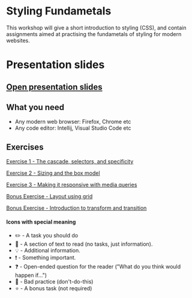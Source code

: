 # Styling Fundametals

This workshop will give a short introduction to styling (CSS), and contain assignments aimed at practising the fundametals of styling for modern websites.

# Presentation slides

## [Open presentation slides](https://docs.google.com/presentation/d/1vltAHNaaxL72ZomM34kpCfRMp87BzYj_yXrXDO95mWQ/edit?usp=sharing)

## What you need

- Any modern web browser: Firefox, Chrome etc
- Any code editor: Intellij, Visual Studio Code etc

## Exercises

[Exercise 1 - The cascade, selectors, and specificity](exercise-1/readme.md)

[Exercise 2 - Sizing and the box model](exercise-2/readme.md)

[Exercise 3 - Making it responsive with media queries](exercise-3/readme.md)

[Bonus Exercise - Layout using grid](exercise-4/readme.md)

[Bonus Exercise - Introduction to transform and transition](exercise-5/readme.md)


#### Icons with special meaning

- :pencil2: - A task you should do
- :book: - A section of text to read (no tasks, just information).
- :bulb: - Additional information.
- :exclamation: - Something important.
- :question: - Open-ended question for the reader ("What do you think would happen if...")
- :poop: - Bad practice (don't-do-this)
- :star: - A bonus task (not required)
